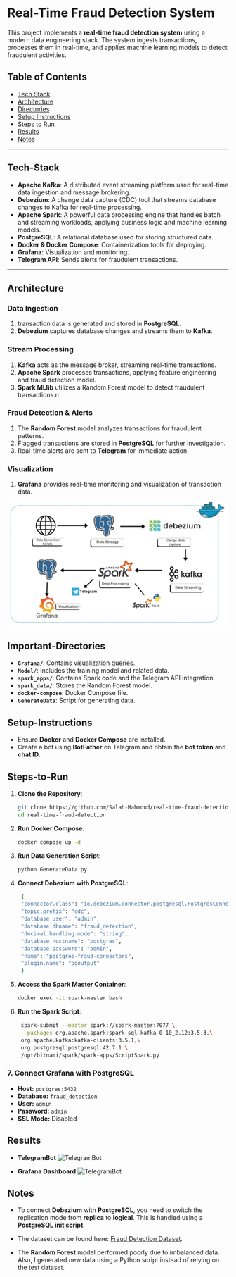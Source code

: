 # Real-Time Fraud Detection System

This project implements a **real-time fraud detection system** using a modern data engineering stack. The system ingests  transactions, processes them in real-time, and applies machine learning models to detect fraudulent activities.


## Table of Contents
- [Tech Stack](#Tech-Stack)
- [Architecture](#Architecture)
- [Directories](#Important-Directories)
- [Setup Instructions](#Setup-Instructions)
- [Steps to Run](#Steps-to-Run)
- [Results](#Results)
- [Notes](#notes)
 

---

## Tech-Stack

- **Apache Kafka**: A distributed event streaming platform used for real-time data ingestion and message brokering.
- **Debezium**: A change data capture (CDC) tool that streams database changes to Kafka for real-time processing.
- **Apache Spark**: A powerful data processing engine that handles batch and streaming workloads, applying business logic and machine learning models.
- **PostgreSQL**: A relational database used for storing structured data.
- **Docker & Docker Compose**: Containerization tools for deploying.
- **Grafana**: Visualization and monitoring.
- **Telegram API**: Sends alerts for fraudulent transactions.

---



## Architecture

### Data Ingestion
1. transaction data is generated and stored in **PostgreSQL**.
2. **Debezium** captures database changes and streams them to **Kafka**.

### Stream Processing
1. **Kafka** acts as the message broker, streaming real-time transactions.
2. **Apache Spark** processes transactions, applying feature engineering and fraud detection model.
3. **Spark MLlib** utilizes a Random Forest model to detect fraudulent transactions.n


### Fraud Detection & Alerts
1. The **Random Forest** model analyzes transactions for fraudulent patterns.
2. Flagged transactions are stored in **PostgreSQL** for further investigation.
3. Real-time alerts are sent to **Telegram** for immediate action.


### Visualization
1. **Grafana** provides real-time monitoring and visualization of transaction data.

![Data Pipeline](Images/4.jpg)

## Important-Directories

- **`Grafana/`**: Contains visualization queries.  
- **`Model/`**: Includes the training model and related data.  
- **`spark_apps/`**: Contains Spark code and the Telegram API integration.  
- **`spark_data/`**: Stores the Random Forest model.  
- **`docker-compose`**: Docker Compose file.  
- **`GenerateData`**: Script for generating data.  


## Setup-Instructions

- Ensure **Docker** and **Docker Compose** are installed.  
- Create a bot using **BotFather** on Telegram and obtain the **bot token** and **chat ID**.

## Steps-to-Run

1. **Clone the Repository**:
   ```bash
   git clone https://github.com/Salah-Mahmoud/real-time-fraud-detection.git
   cd real-time-fraud-detection
   ```
2. **Run Docker Compose**:
   ```bash
   docker compose up -d
   ```
3. **Run Data Generation Script**:
   ```bash
   python GenerateData.py
   ```
4. **Connect Debezium with PostgreSQL**:
   ```bash
    {
    "connector.class": "io.debezium.connector.postgresql.PostgresConnector",
    "topic.prefix": "cdc",
    "database.user": "admin",
    "database.dbname": "fraud_detection",
    "decimal.handling.mode": "string",
    "database.hostname": "postgres",
    "database.password": "admin",
    "name": "postgres-fraud-connectors",
    "plugin.name": "pgoutput"
    }
   ```

5. **Access the Spark Master Container**:
   ```bash
   docker exec -it spark-master bash
   ```
6. **Run the Spark Script**:
   ```bash
    spark-submit --master spark://spark-master:7077 \
    --packages org.apache.spark:spark-sql-kafka-0-10_2.12:3.5.3,\
    org.apache.kafka:kafka-clients:3.5.1,\
    org.postgresql:postgresql:42.7.1 \
    /opt/bitnami/spark/spark-apps/ScriptSpark.py
      ```
### 7. **Connect Grafana with PostgreSQL**  

- **Host:** `postgres:5432`  
- **Database:** `fraud_detection`  
- **User:** `admin`  
- **Password:** `admin`  
- **SSL Mode:** Disabled  


## Results

- **TelegramBot**
![TelegramBot](Images/2.jpg)


- **Grafana Dashboard**
![TelegramBot](Images/3.jpg)





## Notes  

- To connect **Debezium** with **PostgreSQL**, you need to switch the replication mode from **replica** to **logical**. This is handled using a **PostgreSQL init script**.  

- The dataset can be found here: [Fraud Detection Dataset](https://www.kaggle.com/datasets/kartik2112/fraud-detection).  

- The **Random Forest** model performed poorly due to imbalanced data. Also, I generated new data using a Python script instead of relying on the test dataset.











